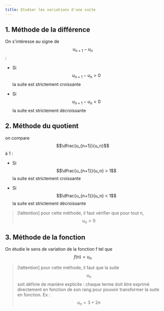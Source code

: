 ```yaml
---
title: Etudier les variations d'une suite
---
```

## 1. Méthode de la différence

On s'intéresse au signe de $$u_{n+1}−u_n$$ :

- Si $$u_{n+1}−u_n > 0$$ la suite est strictement croissante


- Si $$u_{n+1} - u_n < 0$$  la suite est strictement décroissante

## 2. Méthode du quotient

on compare $$\dfrac{u_{n+1}}{u_n}$$ à 1 :

- Si $$\dfrac{u_{n+1}}{u_n} > 1$$ la suite est strictement croissante

- Si $$\dfrac{u_{n+1}}{u_n} < 1$$ la suite est strictement décroissante 


>[!attention]
> pour cette méthode, il faut vérifier que pour tout n, $$u_n>0$$

## 3. Méthode de la fonction

On étudie le sens de variation de la fonction f tel que $$f(n) = u_n$$

>[!attention]
> pour cette méthode, il faut que la suite $$u_n$$ soit définie de manière explicite : chaque terme doit être exprimé directement en fonction de son rang pour pouvoir transformer la suite en fonction. Ex : $$u_n = 3 + 2n$$

